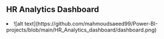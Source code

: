 <h2> HR Analytics Dashboard </h2>
<li>
![alt text](https://github.com/mahmoudsaeed99/Power-BI-projects/blob/main/HR_Analytics_dashboard/dashboard.png)
